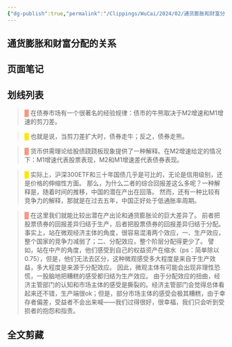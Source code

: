 ```yaml
---
{"dg-publish":true,"permalink":"/Clippings/WuCai/2024/02/通货膨胀和财富分配的关系-20240215/","tags":["金融投资"]}
---
```



## 通货膨胀和财富分配的关系 

## 页面笔记


## 划线列表
> <font color="#F89781">█  </font>在债券市场有一个很著名的经验规律：债市的牛熊取决于M2增速和M1增速的剪刀差。

> <font color="#FFE500">█  </font>也就是说，当剪刀差扩大时，债券走牛；反之，债券走熊。

> <font color="#F89781">█  </font>货币供需理论给股债跷跷板现象提供了一种解释。在M2增速给定的情况下：M1增速代表股票表现，M2和M1增速差代表债券表现。

> <font color="#FFE500">█  </font>实际上，沪深300ETF和三十年国债几乎是可比的，无论是信用级别，还是价格的伸缩性方面。
> 那么，为什么二者的综合回报差这么多呢？一种解释是，随着时间的推移，中国的潜在产出在回落。
> 然而，还有一种比较有竞争力的解释，那就是在过去五年，中国正好处于低通胀率周期。

> <font color="#F89781">█  </font>在这里我们就能比较出潜在产出论和通货膨胀论的巨大差异了。
> 前者把股票债券的回报差异归结于生产，后者把股票债券的回报差异归结于分配。
> 事实上，站在微观经济主体的角度，很容易混淆两个效应，一、生产效应，整个国家的竞争力减弱了；二、分配效应，整个阶层分配得更少了。
> 譬如，站在中产的角度，他们感受到自己的权益资产在缩水（ps：简单除以0.75），但是，他们无法去区分，这种微观感受多大程度是来自于生产效益，多大程度是来源于分配效应。
> 因此，微观主体有可能会出现非理性恐慌，一股脑地把糟糕的感受都归结为生产效应。
> 由于分配效应的扭曲，经济主管部门的认知和市场主体的感受是撕裂的。经济主管部门会觉得总体看起来还不错，生产端很ok；但是，部分市场主体的感受会极其糟糕，由于幸存者偏差，受益者不会出来喊——我们过得很好，很幸福，我们只会听到受损者的抱怨和指责。


## 全文剪藏

